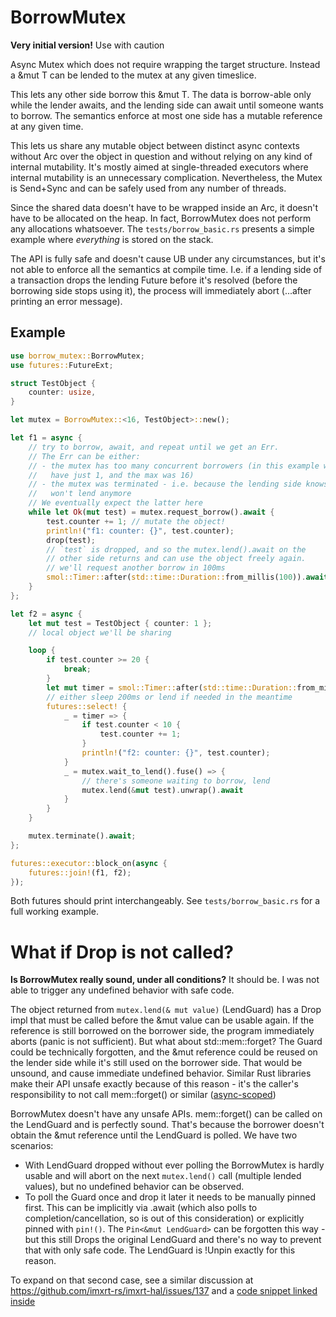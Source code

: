 # BorrowMutex

**Very initial version!** Use with caution

Async Mutex which does not require wrapping the target structure.
Instead a &mut T can be lended to the mutex at any given timeslice.

This lets any other side borrow this &mut T. The data is borrow-able only
while the lender awaits, and the lending side can await until someone wants
to borrow. The semantics enforce at most one side has a mutable reference
at any given time.

This lets us share any mutable object between distinct async contexts
without Arc<Mutex> over the object in question and without relying on any
kind of internal mutability. It's mostly aimed at single-threaded executors
where internal mutability is an unnecessary complication. Nevertheless,
the Mutex is Send+Sync and can be safely used from any number of threads.

Since the shared data doesn't have to be wrapped inside an Arc<Mutex>, it
doesn't have to be allocated on the heap. In fact, BorrowMutex does not
perform any allocations whatsoever. The `tests/borrow_basic.rs` presents a
simple example where *everything* is stored on the stack.

The API is fully safe and doesn't cause UB under any circumstances, but
it's not able to enforce all the semantics at compile time. I.e. if a
lending side of a transaction drops the lending Future before it's
resolved (before the borrowing side stops using it), the process will
immediately abort (...after printing an error message).

## Example

```rust
use borrow_mutex::BorrowMutex;
use futures::FutureExt;

struct TestObject {
    counter: usize,
}

let mutex = BorrowMutex::<16, TestObject>::new();

let f1 = async {
    // try to borrow, await, and repeat until we get an Err.
    // The Err can be either:
    // - the mutex has too many concurrent borrowers (in this example we
    //   have just 1, and the max was 16)
    // - the mutex was terminated - i.e. because the lending side knows it
    //   won't lend anymore
    // We eventually expect the latter here
    while let Ok(mut test) = mutex.request_borrow().await {
        test.counter += 1; // mutate the object!
        println!("f1: counter: {}", test.counter);
        drop(test);
        // `test` is dropped, and so the mutex.lend().await on the
        // other side returns and can use the object freely again.
        // we'll request another borrow in 100ms
        smol::Timer::after(std::time::Duration::from_millis(100)).await;
    }
};

let f2 = async {
    let mut test = TestObject { counter: 1 };
    // local object we'll be sharing

    loop {
        if test.counter >= 20 {
            break;
        }
        let mut timer = smol::Timer::after(std::time::Duration::from_millis(200)).fuse();
        // either sleep 200ms or lend if needed in the meantime
        futures::select! {
            _ = timer => {
                if test.counter < 10 {
                    test.counter += 1;
                }
                println!("f2: counter: {}", test.counter);
            }
            _ = mutex.wait_to_lend().fuse() => {
                // there's someone waiting to borrow, lend
                mutex.lend(&mut test).unwrap().await
            }
        }
    }

    mutex.terminate().await;
};

futures::executor::block_on(async {
    futures::join!(f1, f2);
});
```

Both futures should print interchangeably. See `tests/borrow_basic.rs` for
a full working example.

# What if Drop is not called?

**Is BorrowMutex really sound, under all conditions?**
It should be. I was not able to trigger any undefined behavior with
safe code.

The object returned from `mutex.lend(& mut value)` (LendGuard) has a Drop impl
that must be called before the &mut value can be usable again. If the reference
is still borrowed on the borrower side, the program immediately aborts (panic
is not sufficient). But what about std::mem::forget? The Guard could be
technically forgotten, and the &mut reference could be reused on the lender
side while it's still used on the borrower side. That would be unsound, and
cause immediate undefined behavior. Similar Rust libraries make their API unsafe
exactly because of this reason - it's the caller's responsibility to not call
mem::forget() or similar
([async-scoped](https://docs.rs/async-scoped/0.9.0/async_scoped/struct.Scope.html#method.scope))

BorrowMutex doesn't have any unsafe APIs. mem::forget() can be called on the
LendGuard and is perfectly sound. That's because the borrower doesn't obtain the
&mut reference until the LendGuard is polled. We have two scenarios:
- With LendGuard dropped without ever polling the BorrowMutex is hardly usable
and will abort on the next `mutex.lend()` call (multiple lended values), but no
undefined behavior can be observed.
- To poll the Guard once and drop it later it needs to be manually pinned first.
This can be implicitly via .await (which also polls to completion/cancellation, so
is out of this consideration) or explicitly pinned with `pin!()`.
The `Pin<&mut LendGuard>` can be forgotten this way - but this still Drops the
original LendGuard and there's no way to prevent that with only safe code.
The LendGuard is !Unpin exactly for this reason.

To expand on that second case, see a similar discussion at
https://github.com/imxrt-rs/imxrt-hal/issues/137 and a
[code snippet linked inside](https://play.rust-lang.org/?version=stable&mode=debug&edition=2021&gist=79e34e7c3e968f8f6680a7cd08d1ffc4)
